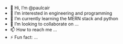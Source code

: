 - 👋 Hi, I’m @paulcair
- 👀 I’m interested in engineering and programming
- 🌱 I’m currently learning the MERN stack and python
- 💞️ I’m looking to collaborate on ...
- 📫 How to reach me ...
- ⚡ Fun fact: ...

<!---
paulcair/paulcair is a ✨ special ✨ repository because its `README.md` (this file) appears on your GitHub profile.
You can click the Preview link to take a look at your changes.
--->
